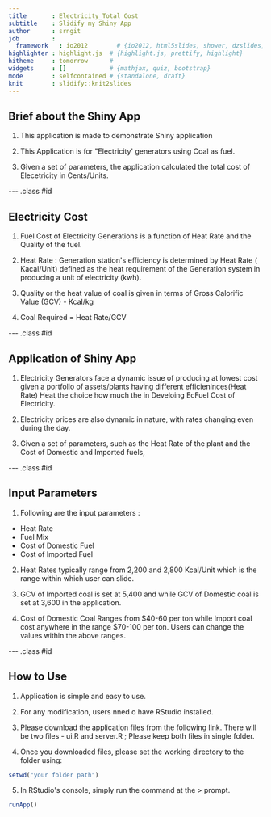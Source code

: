 ```yaml
---
title       : Electricity_Total Cost
subtitle    : Slidify my Shiny App
author      : srngit
job         : 
  framework   : io2012        # {io2012, html5slides, shower, dzslides, ...}
highlighter : highlight.js  # {highlight.js, prettify, highlight}
hitheme     : tomorrow      # 
widgets     : []            # {mathjax, quiz, bootstrap}
mode        : selfcontained # {standalone, draft}
knit        : slidify::knit2slides
---
```

  
## Brief about the Shiny App
  
1. This application is made to demonstrate Shiny application 

2. This Application is for "Electricity' generators using Coal as fuel. 

3. Given a set of parameters, the application calculated the total cost of Elecetricity in Cents/Units.

--- .class #id 

## Electricity Cost 

1. Fuel Cost of Electricity Generations is a function of Heat Rate and the Quality of the fuel. 

2. Heat Rate :  Generation station's efficiency is determined by Heat Rate ( Kacal/Unit) defined as the heat requirement of the Generation system in producing a unit of electricity (kwh).

3. Quality or the heat value of coal is given in terms of Gross Calorific Value (GCV) - Kcal/kg

4. Coal Required = Heat Rate/GCV

--- .class #id 

## Application of Shiny App 

1. Electricity Generators face a dynamic issue of producing at lowest cost given a portfolio of assets/plants having different efficieninces(Heat Rate) Heat the choice  how much the in Develoing EcFuel Cost of Electricity.

2. Electricity prices are also dynamic in nature, with rates changing even during the day. 

3. Given a set of parameters, such as the Heat Rate of the plant and the Cost of Domestic and Imported fuels, 

--- .class #id 

## Input Parameters

1. Following are the input parameters :

- Heat Rate
- Fuel Mix
- Cost of Domestic Fuel
- Cost of Imported Fuel

2. Heat Rates typically range from 2,200 and 2,800 Kcal/Unit which is the range within which user can slide.   

3. GCV of Imported coal is set at 5,400 and while GCV of Domestic coal is set at 3,600 in the application.

4. Cost of Domestic Coal Ranges from $40-60 per ton while Import coal cost anywhere in the range $70-100 per ton. Users can change the values within the above ranges.  

--- .class #id 

## How to Use

1. Application is simple and easy to use.

2. For any modification, users nned o have RStudio installed.

3. Please download the application files from the following link. There will be two files - ui.R and server.R ; Please keep both files in single folder.

4. Once you downloaded files, please set the working directory to the folder using:


```r
setwd("your folder path")
```

5. In RStudio's console, simply run the command at the > prompt.


```r
runApp()
```
